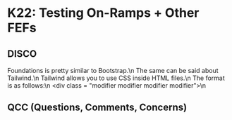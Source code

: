 # K22: Testing On-Ramps + Other FEFs

## DISCO

Foundations is pretty similar to Bootstrap.\n
The same can be said about Tailwind.\n
Tailwind allows you to use CSS inside HTML files.\n
The format is as follows:\n
\<div class = "modifier modifier modifier modifier"\>\n

## QCC (Questions, Comments, Concerns)

